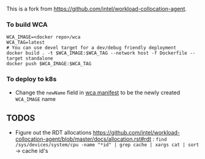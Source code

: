 This is a fork from https://github.com/intel/workload-collocation-agent. 

### To build WCA

```
WCA_IMAGE=<docker repo>/wca
WCA_TAG=latest
# You can use devel target for a dev/debug friendly deployment
docker build . -t $WCA_IMAGE:$WCA_TAG --network host -f Dockerfile --target standalone
docker push $WCA_IMAGE:$WCA_TAG
```

### To deploy to k8s

* Change the `newName` field in [wca manifest](kubernetes/monitoring/wca/kustomization.yaml) to be the newly created `WCA_IMAGE` name

## TODOS
* Figure out the RDT allocations https://github.com/intel/workload-collocation-agent/blob/master/docs/allocation.rst#rdt : `find /sys/devices/system/cpu -name "*id" | grep cache | xargs cat | sort` -> cache id's
